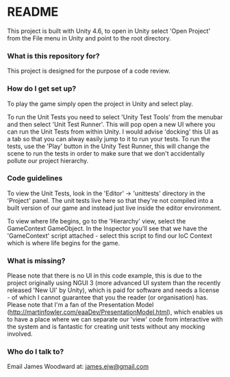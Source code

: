 # README #

This project is built with Unity 4.6, to open in Unity select 'Open Project' from the File menu in Unity and point to the root directory.

### What is this repository for? ###

This project is designed for the purpose of a code review.

### How do I get set up? ###

To play the game simply open the project in Unity and select play.

To run the Unit Tests you need to select 'Unity Test Tools' from the menubar and then select 'Unit Test Runner'. This will pop open a new UI where you can run the Unit Tests from within Unity. I would advise 'docking' this UI as a tab so that you can alway easily jump to it to run your tests. To run the tests, use the 'Play' button in the Unity Test Runner, this will change the scene to run the tests in order to make sure that we don't accidentally pollute our project hierarchy.

### Code guidelines ###

To view the Unit Tests, look in the 'Editor' -> 'unittests' directory in the 'Project' panel. The unit tests live here so that 
they're not compiled into a built version of our game and instead just live inside the editor environment.

To view where life begins, go to the 'Hierarchy' view, select the GameContext GameObject. In the Inspector you'll see that we have the 'GameContext' script attached - select this script to find our IoC Context which is where life begins for the game.

### What is missing? ###

Please note that there is no UI in this code example, this is due to the project originally using NGUI 3 (more advanced UI system than the recently released 'New UI' by Unity), which is paid for software and needs a license - of which I cannot guarantee that you the reader (or organisation) has. Please note that I'm a fan of the Presentation Model (http://martinfowler.com/eaaDev/PresentationModel.html), which enables us to have a place where we can separate our 'view' code from interactive with the system and is fantastic for creating unit tests without any mocking involved.

### Who do I talk to? ###

Email James Woodward at: james.ejw@gmail.com